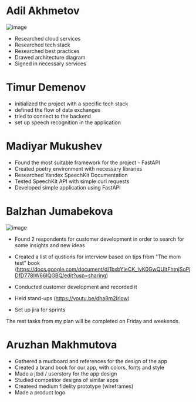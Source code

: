 # Adil Akhmetov
![image](https://user-images.githubusercontent.com/48881444/156602630-055e1502-1813-412d-bb58-62e86d195d8c.png)
* Researched cloud services
* Researched tech stack
* Researched best practices
* Drawed architecture diagram
* Signed in necessary services
# Timur Demenov
* initialized the project with a specific tech stack
* defined the flow of data exchanges
* tried to connect to the backend
* set up speech recognition in the application
# Madiyar Mukushev
* Found the most suitable framework for the project - FastAPI
* Created poetry environment with necessary libraries
* Researched Yandex SpeechKit Documentation
* Tested SpeechKit API with simple curl requests
* Developed simple application using FastAPI
# Balzhan Jumabekova
![image](https://user-images.githubusercontent.com/48881444/156602551-d25dab62-b807-4535-a1a8-10fdc87190b7.png)
* Found 2 respondents for customer development in order to search for some insights and new ideas 

* Created a list of qustions for interview based on tips from "The mom test" book (https://docs.google.com/document/d/1bxbYIeCK_IvK0GwQUItFhtnjSoPjDfD778IW66IQGBQ/edit?usp=sharing)

* Conducted customer development and recorded it

* Held stand-ups (https://youtu.be/dha8m2Irlow)

* Set up jira for sprints 

The rest tasks from my plan will be completed on Friday and weekends.
# Aruzhan Makhmutova
* Gathered a mudboard and references for the design of the app 
* Created a brand book for our app, with colors, fonts and style
* Made a jtbd / userstory for the app design
* Studied competitor designs of similar apps 
* Createed medium fidelity prototype (wireframes)
* Made a product logo